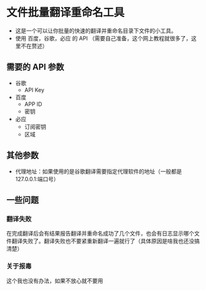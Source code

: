 # 文件批量翻译重命名工具
- 这是一个可以让你批量的快速的翻译并重命名目录下文件的小工具。
- 使用 百度，谷歌，必应 的 API （需要自己准备，这个网上教程就很多了，这里不在赘述）
  
## 需要的 API 参数
- 谷歌
  - API Key
- 百度
  -  APP ID
  -  密钥
- 必应
  - 订阅密钥
  - 区域

## 其他参数
- 代理地址：如果使用的是谷歌翻译需要指定代理软件的地址（一般都是 127.0.0.1:端口号）

## 一些问题

### 翻译失败

在完成翻译后会有结果报告翻译并重命名成功了几个文件，也会有日志显示哪个文件翻译失败了。翻译失败也不要紧重新翻译一遍就行了（具体原因是啥我也还没搞清楚）

### 关于报毒

这个我也没有办法，如果不放心就不要用